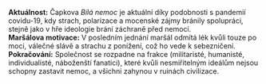 **Aktuálnost:** Čapkova *Bílá nemoc* je aktuální díky podobnosti s pandemií covidu-19, kdy strach, polarizace a mocenské zájmy bránily spolupráci, stejně jako v hře ideologie brání záchraně před nemocí.  
**Maršálova motivace:** V posledním jednání maršál odmítá lék kvůli touze po moci, válečné slávě a strachu z ponížení, což ho vede k sebezničení.  
**Pokračování:** Společnost se rozpadne na frakce (militaristé, humanisté, individualisté, náboženští fanatici), které kvůli nesmiřitelným ideálům nejsou schopny zastavit nemoc, a všichni zahynou v ruinách civilizace.